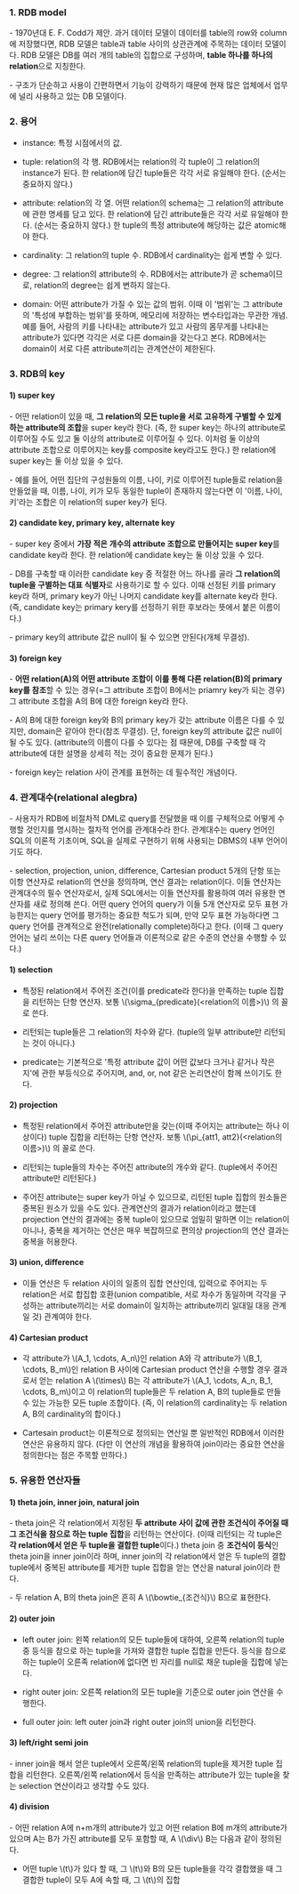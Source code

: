 ### 1. RDB model

\- 1970년대 E. F. Codd가 제안. 과거 데이터 모델이 데이터를 table의 row와 column에 저장했다면, RDB 모델은 table과 table 사이의 상관관계에 주목하는 데이터 모델이다. RDB 모델은 DB를 여러 개의 table의 집합으로 구성하며, **table 하나를 하나의 relation**으로 지칭한다.

\- 구조가 단순하고 사용이 간편하면서 기능이 강력하기 때문에 현재 많은 업체에서 업무에 널리 사용하고 있는 DB 모델이다.


### 2. 용어

- instance: 특정 시점에서의 값. 

- tuple: relation의 각 행. RDB에서는 relation의 각 tuple이 그 relation의 instance가 된다. 한 relation에 담긴 tuple들은 각각 서로 유일해야 한다. (순서는 중요하지 않다.)

- attribute: relation의 각 열. 어떤 relation의 schema는 그 relation의 attribute에 관한 명세를 담고 있다. 한 relation에 담긴 attribute들은 각각 서로 유일해야 한다. (순서는 중요하지 않다.) 한 tuple의 특정 attribute에 해당하는 값은 atomic해야 한다.

- cardinality: 그 relation의 tuple 수. RDB에서 cardinality는 쉽게 변할 수 있다.

- degree: 그 relation의 attribute의 수. RDB에서는 attribute가 곧 schema이므로, relation의 degree는 쉽게 변하지 않는다.

- domain: 어떤 attribute가 가질 수 있는 값의 범위. 이때 이 '범위'는 그 attribute의 '특성에 부합하는 범위'를 뜻하며, 메모리에 저장하는 변수타입과는 무관한 개념. 예를 들어, 사람의 키를 나타내는 attribute가 있고 사람의 몸무게를 나타내는 attribute가 있다면 각각은 서로 다른 domain을 갖는다고 본다. RDB에서는 domain이 서로 다른 attribute끼리는 관계연산이 제한된다.



### 3. RDB의 key

#### 1) super key

\- 어떤 relation이 있을 때, **그 relation의 모든 tuple을 서로 고유하게 구별할 수 있게 하는 attribute의 조합**을 super key라 한다. (즉, 한 super key는 하나의 attribute로 이루어질 수도 있고 둘 이상의 attribute로 이루어질 수 있다. 이처럼 둘 이상의 attribute 조합으로 이루어지는 key를 composite key라고도 한다.) 한 relation에 super key는 둘 이상 있을 수 있다. 

\- 예를 들어, 어떤 집단의 구성원들의 이름, 나이, 키로 이루어진 tuple들로 relation을 만들었을 때, 이름, 나이, 키가 모두 동일한 tuple이 존재하지 않는다면 이 '이름, 나이, 키'라는 조합은 이 relation의 super key가 된다.

#### 2) candidate key, primary key, alternate key

\- super key 중에서 **가장 적은 개수의 attribute 조합으로 만들어지는 super key**를 candidate key라 한다. 한 relation에 candidate key는 둘 이상 있을 수 있다. 

\- DB를 구축할 때 이러한 candidate key 중 적절한 어느 하나를 골라 **그 relation의 tuple을 구별하는 대표 식별자**로 사용하기로 할 수 있다. 이때 선정된 키를 primary key라 하며, primary key가 아닌 나머지 candidate key를 alternate key라 한다. (즉, candidate key는 primary kery를 선정하기 위한 후보라는 뜻에서 붙은 이름이다.)

\- primary key의 attribute 값은 null이 될 수 있으면 안된다(개체 무결성).


#### 3) foreign key

\- **어떤 relation(A)의 어떤 attribute 조합이 이를 통해 다른 relation(B)의 primary key를 참조**할 수 있는 경우(=그 attribute 조합이 B에서는 priamry key가 되는 경우) 그 attribute 조합을 A의 B에 대한 foreign key라 한다. 

\- A의 B에 대한 foreign key와 B의 primary key가 갖는 attribute 이름은 다를 수 있지만, domain은 같아야 한다(참조 무결성). 단, foreign key의 attribute 값은 null이 될 수도 있다. (attribute의 이름이 다를 수 있다는 점 때문에, DB를 구축할 때 각 attribute에 대한 설명을 상세히 적는 것이 중요한 문제가 된다.)

\- foreign key는 relation 사이 관계를 표현하는 데 필수적인 개념이다.



### 4. 관계대수(relational alegbra)

\- 사용자가 RDB에 비절차적 DML로 query를 전달했을 때 이를 구체적으로 어떻게 수행할 것인지를 명시하는 절차적 언어를 관계대수라 한다. 관계대수는 query 언어인 SQL의 이론적 기초이며, SQL을 실제로 구현하기 위해 사용되는 DBMS의 내부 언어이기도 하다. 

\- selection, projection, union, difference, Cartesian product 5개의 단항 또는 이항 연산자로 relation의 연산을 정의하며, 연산 결과는 relation이다. 이들 연산자는 관계대수의 필수 연산자로서, 실제 SQL에서는 이들 연산자를 활용하여 여러 유용한 연산자를 새로 정의해 쓴다. 어떤 query 언어의 query가 이들 5개 연산자로 모두 표현 가능한지는 query 언어를 평가하는 중요한 척도가 되며, 만약 모두 표현 가능하다면 그 query 언어를 관계적으로 완전(relationally complete)하다고 한다. (이때 그 query 언어는 널리 쓰이는 다른 query 언어들과 이론적으로 같은 수준의 연산을 수행할 수 있다.)


#### 1) selection

- 특정된 relation에서 주어진 조건(이를 predicate라 한다)을 만족하는 tuple 집합을 리턴하는 단항 연산자. 보통 \\(\sigma_{predicate}(\<relation의 이름\>)\\) 의 꼴로 쓴다.

- 리턴되는 tuple들은 그 relation의 차수와 같다. (tuple의 일부 attribute만 리턴되는 것이 아니다.)

- predicate는 기본적으로 '특정 attribute 값이 어떤 값보다 크거나 같거나 작은지'에 관한 부등식으로 주어지며, and, or, not 같은 논리연산이 함께 쓰이기도 한다.


#### 2) projection

- 특정된 relation에서 주어진 attribute만을 갖는(이때 주어지는 attribute는 하나 이상이다) tuple 집합을 리턴하는 단항 연산자. 보통 \\(\pi_{att1, att2}(\<relation의 이름\>)\\) 의 꼴로 쓴다.

- 리턴되는 tuple들의 차수는 주어진 attribute의 개수와 같다. (tuple에서 주어진 attribute만 리턴된다.)

- 주어진 attribute는 super key가 아닐 수 있으므로, 리턴된 tuple 집합의 원소들은 중복된 원소가 있을 수도 있다. 관계연산의 결과가 relation이라고 했는데 projection 연산의 결과에는 중복 tuple이 있으므로 엄밀히 말하면 이는 relation이 아니나, 중복을 제거하는 연산은 매우 복잡하므로 편의상 projection의 연산 결과는 중복을 허용한다.


#### 3) union, difference

- 이들 연산은 두 relation 사이의 일종의 집합 연산인데, 입력으로 주어지는 두 relation은 서로 합집합 호환(union compatible, 서로 차수가 동일하며 각각을 구성하는 attribute끼리는 서로 domain이 일치하는 attribute끼리 일대일 대응 관계일 것) 관계여야 한다.


#### 4) Cartesian product

- 각 attribute가 \\(A_1, \cdots, A_n\\)인 relation A와 각 attribute가 \\(B_1, \cdots, B_m\\)인 relation B 사이에 Cartesian product 연산을 수행할 경우 결과로서 얻는 relation A \\(\times\\) B는 각 attribute가 \\(A_1, \cdots, A_n, B_1, \cdots, B_m\\)이고 이 relation의 tuple들은 두 relation A, B의 tuple들로 만들 수 있는 가능한 모든 tuple 조합이다. (즉, 이 relation의 cardinality는 두 relation A, B의 cardinality의 합이다.)

- Cartesain product는 이론적으로 정의되는 연산일 뿐 일반적인 RDB에서 이러한 연산은 유용하지 않다. (다만 이 연산의 개념을 활용하여 join이라는 중요한 연산을 정의한다는 점은 주목할 만하다.)


### 5. 유용한 연산자들

#### 1) theta join, inner join, natural join

\- theta join은 각 relation에서 지정된 **두 attribute 사이 값에 관한 조건식이 주어질 때 그 조건식을 참으로 하는 tuple 집합**을 리턴하는 연산이다. (이때 리턴되는 각 tuple은 **각 relation에서 얻은 두 tuple을 결합한 tuple**이다.) theta join 중 **조건식이 등식**인 theta join을 inner join이라 하며, inner join의 각 relation에서 얻은 두 tuple의 결합 tuple에서 중복된 attribute를 제거한 tuple 집합을 얻는 연산을 natural join이라 한다.

\- 두 relation A, B의 theta join은 흔히 A \\(\bowtie_{조건식}\\) B으로 표현한다.

#### 2) outer join

- left outer join: 왼쪽 relation의 모든 tuple들에 대하여, 오른쪽 relation의 tuple 중 등식을 참으로 하는 tuple을 가져와 결합한 tuple 집합을 만든다. 등식을 참으로 하는 tuple이 오른족 relation에 없다면 빈 자리를 null로 채운 tuple을 집합에 넣는다. 

- right outer join: 오른쪽 relation의 모든 tuple을 기준으로 outer join 연산을 수행한다.

- full outer join: left outer join과 right outer join의 union을 리턴한다.

#### 3) left/right semi join

\- inner join을 해서 얻은 tuple에서 오른쪽/왼쪽 relation의 tuple을 제거한 tuple 집합을 리턴한다. 오른쪽/왼쪽 relation에서 등식을 만족하는 attribute가 있는 tuple을 찾는 selection 연산이라고 생각할 수도 있다.


#### 4) division

\- 어떤 relation A에 n+m개의 attribute가 있고 어떤 relation B에 m개의 attribute가 있으며 A는 B가 가진 attribute를 모두 포함할 때, A \\(\div\\) B는 다음과 같이 정의된다.

- 어떤 tuple \\(t\\)가 있다 할 때, 그 \\(t\\)와 B의 모든 tuple들을 각각 결합했을 때 그 결합한 tuple이 모두 A에 속할 때, 그 \\(t\\)의 집합






